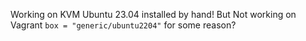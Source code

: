 Working on KVM Ubuntu 23.04 installed by hand!
But Not working on Vagrant `box = "generic/ubuntu2204"` for some reason?

